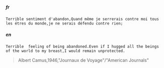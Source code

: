 ##### fr
    Terrible sentiment d'abandon,Quand même je serrerais contre moi tous les étres du monde,je ne serais défendu contre rien;

##### en
    Terrible  feeling of being abandoned.Even if I hugged all the beings of the world to my breast,I would remain unprotected.



> Albert Camus,1946,"Journaux de Voyage"/"American Journals"
